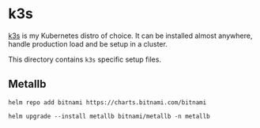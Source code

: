 # k3s

[k3s](https://rancher.com/docs/k3s/latest/en/) is my Kubernetes distro of choice. It can be 
installed almost anywhere, handle production load and be setup in a cluster.

This directory contains `k3s` specific setup files.

## Metallb

```shell
helm repo add bitnami https://charts.bitnami.com/bitnami
```

```shell
helm upgrade --install metallb bitnami/metallb -n metallb
```
